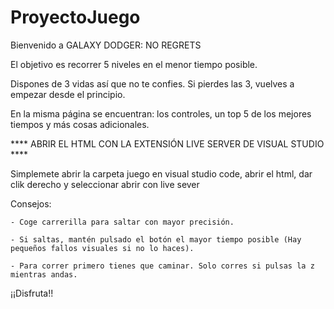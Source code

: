 # ProyectoJuego
Bienvenido a GALAXY DODGER: NO REGRETS

El objetivo es recorrer 5 niveles en el menor tiempo posible.

Dispones de 3 vidas así que no te confies. Si pierdes las 3, vuelves a empezar desde el principio.

En la misma página se encuentran: los controles, un top 5 de los mejores tiempos y más cosas adicionales.


**** ABRIR EL HTML CON LA EXTENSIÓN LIVE SERVER DE VISUAL STUDIO ****

Simplemete abrir la carpeta juego en visual studio code, abrir el html, dar clik derecho y seleccionar abrir con live sever


Consejos:

    - Coge carrerilla para saltar con mayor precisión.

    - Si saltas, mantén pulsado el botón el mayor tiempo posible (Hay pequeños fallos visuales si no lo haces).

    - Para correr primero tienes que caminar. Solo corres si pulsas la z mientras andas.

¡¡Disfruta!!